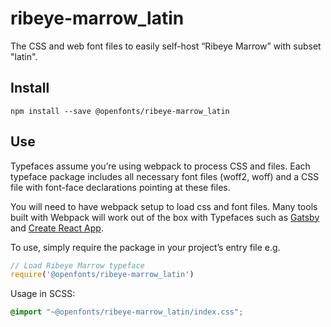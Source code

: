 
# ribeye-marrow_latin

The CSS and web font files to easily self-host “Ribeye Marrow” with subset "latin".

## Install

`npm install --save @openfonts/ribeye-marrow_latin`

## Use

Typefaces assume you’re using webpack to process CSS and files. Each typeface
package includes all necessary font files (woff2, woff) and a CSS file with
font-face declarations pointing at these files.

You will need to have webpack setup to load css and font files. Many tools built
with Webpack will work out of the box with Typefaces such as [Gatsby](https://github.com/gatsbyjs/gatsby)
and [Create React App](https://github.com/facebookincubator/create-react-app).

To use, simply require the package in your project’s entry file e.g.

```javascript
// Load Ribeye Marrow typeface
require('@openfonts/ribeye-marrow_latin')
```

Usage in SCSS:
```scss
@import "~@openfonts/ribeye-marrow_latin/index.css";
```
